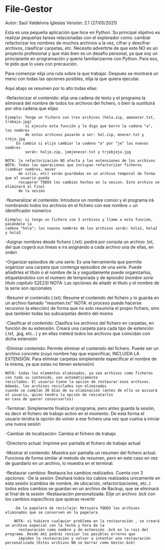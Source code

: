 # File-Gestor
Autor: Saúl Valdelvira Iglesias
Versión: 2.1 (27/05/2021)

Esta es una pequeña aplicación que hice en Python.
Su principal objetivo es realizar pequeñas tareas relacionadas con el explorador como: cambiar refactorizar los nombres de muchos archivos a la vez, cifrar y descifrar archivos, clasificar carpetas, etc.
Necesito advertirte de que este NO es un proyecto profesional y que más bien es un desafío personal, ya que soy un principiante en programación y quería familiarizarme con Python. Para eso, te pido que lo uses con precaución. 

Para comenzar elija una ruta sobre la que trabajar.
Después se montrará un menú con todas las opciones posibles, elija la que quiera ejecutar.

Aquí abajo se resumen por lo alto todas ellas:

-Refactorizar el contenido: elija una cadena de texto y el programa la eliminará
    del nombre de todos los archivos del fichero, o bien la sustituirá por otra
    cadena que elijas
    
    Ejemplo: Tengo un fichero con tres archivos (hola.zip, amanecer.txt, trabajo.jpg)
             si ejecuto esta función y le digo que borre la cadena "a", los nombres
             de estos archivos pasarán a ser: hol.zip, mnecer.txt y trbjo.jpg
	     En cambio si elijo cambiar la cadena "a" por "je" los nuevos nombres 
             serán: holje.zip, jemjenecer.txt y trjebjejo.jpg 

    NOTA: la refactorización NO afecta a las extensiones de los archivos
    NOTA: Todas las operaciones que incluyan refactorizar ficheros (cambiar nombres, mover
          de sitio, etc) serán guardadas en un archivo temporal de forma que el usuario pueda
          recuperar TODOS los cambios hechos en la sesion. Este archivo se eliminará al final 
          de la sesión 

-Numeralizar el contenido: Introduce un nombre común y el programa irá nombrando todos
    los archivos en el fichero con ese nombre + un identificador númerico

    Ejemplo: si tengo un fichero con 3 archivos y llamo a esta función, pasándole la 
    cadena "hola"; los nuevos nombres de los archivos serán: hola1, hola2 y hola3

-Asignar nombres desde fichero (.txt): pedirá por consola un archivo .txt, del que 
    cogerá sus líneas e ira asignando a cada archivo una de ellas, en orden

-Organizar episodios de una serie: Es una herramienta que permite organizar una carpeta 
    que contenga episodios de una serie. Puede añadirles el título o el nombre de la 
    y seguidamente puede organizarlos, etiquetándolos con el numero de temporada y de
    episodio (*nombre serie* *título capitulo* S2E23)
     NOTA: Las opciónes de añadir el título y el nombre de la serie son opcionales

-Resumir el contenido (.txt): Resume el contenido del fichero y lo guarda en un archivo llamado "resumen.txt"
    NOTA: el proceso puede hacerse recursivo (a elección) de forma que no solo resumiria el propio fichero, 
    sino que tambíen todas las subcarpetas dentro del mismo

-Clasificar el contenido: Clasifica los archivos del fichero en carpetas, en función de su extensión. 
    Creará una carpeta para cada tipo de extención (.txt, .jpg, etc...) y en ellas meterá todos los 
    archivos que coincidan con dicha extensión

-Eliminar contenido: Permite eliminar el contenido del fichero. Puede ser un archivo concreto (cuyo nombre hay 
    que expecificar, INCLUIDA LA EXTENSIÓN. Para eliminar carpetas simplemente especificar el nombre de la misma,
    ya que estas no tienen extensión)

    NOTA: todas los elementos eliminados, ya sea archivos como ficheros con todo su contenido, son automáticamente 
    reciclados. El usuario tiene la opción de restaurar esos archivos. Además, los archivos reciclados son eliminados
    cuando se cumplan 30 días de su eliminación (antes de ello se avisará al usuario, quien tendra la opción de rescatarlos
    en caso de querer conservarlos)

-Terminar: Simplemente finaliza el programa, pero antes guarda la sesión, es decir el fichero de trabajo activo en el momento. 
    De esta forma el usuario tendra la opción de volver a ese fichero una vez que vuelva a iniciar una nueva sesión

-Cambiar de localización: Cambia el fichero de trabajo

-Directorio actual: Imprime por pantalla el fichero de trabajo actual

-Mostrar el contenido: Muestra por pantalla un resumen del fichero actual. Funciona de forma similar al metodo de resumen, pero 
    en este caso en vez de guardarlo en un archivo, lo muestra en el terminal.

-Restaurar cambios: Restaura los cambios realizados. 
    Cuenta con 3 opciones: 
        -De la sesión: Deshará todos los cabios realizados unicamente en esta sesión (cambios de nombre, de ubicación, 
		refactorizaciones, etc..) todos estos cambios se guardan en un archivo de Backup, que se eliminará al 
		final de la sesión
        -Restauración personalizada: Elije un archivo .bck con los cambios específicos que quieras revertir

        -De la papelera de reciclaje: Retsuara TODOS los archivos eliminados que se conserven en la papelera

        NOTA: si hubiere cualquier problema en la restauración , se creará un archivo expecial con la fecha y hora de la 
	      restauración como nombre y de extensión .bck en la raiz del programa. Desde ahí podrás revisar los posibles errores que 
	      impiden la restauracíon y volver a intentar una restauración personalizada (Estos archivos NO se borrar como Gestor.bck)

